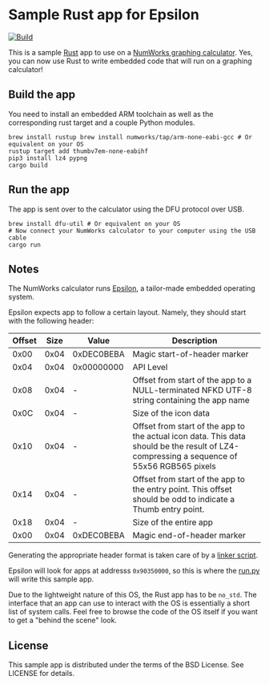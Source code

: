 # Sample Rust app for Epsilon

[![Build](https://github.com/numworks/epsilon-sample-app-rust/actions/workflows/build.yml/badge.svg)](https://github.com/numworks/epsilon-sample-app-rust/actions/workflows/build.yml)

This is a sample [Rust](https://www.rust-lang.org) app to use on a [NumWorks graphing calculator](https://www.numworks.com). Yes, you can now use Rust to write embedded code that will run on a graphing calculator!

## Build the app

You need to install an embedded ARM toolchain as well as the corresponding rust target and a couple Python modules.

```shell
brew install rustup brew install numworks/tap/arm-none-eabi-gcc # Or equivalent on your OS
rustup target add thumbv7em-none-eabihf
pip3 install lz4 pypng
cargo build
```

## Run the app

The app is sent over to the calculator using the DFU protocol over USB.

```shell
brew install dfu-util # Or equivalent on your OS
# Now connect your NumWorks calculator to your computer using the USB cable
cargo run
```

## Notes

The NumWorks calculator runs [Epsilon](http://github.com/numworks/epsilon), a tailor-made embedded operating system.

Epsilon expects app to follow a certain layout. Namely, they should start with the following header:

|Offset|Size|Value|Description|
|-|-|-|-|
| 0x00 | 0x04 | 0xDEC0BEBA | Magic start-of-header marker |
| 0x04 | 0x04 | 0x00000000 | API Level |
| 0x08 | 0x04 | - | Offset from start of the app to a NULL-terminated NFKD UTF-8 string containing the app name |
| 0x0C | 0x04 | - | Size of the icon data |
| 0x10 | 0x04 | - | Offset from start of the app to the actual icon data. This data should be the result of LZ4-compressing a sequence of 55x56 RGB565 pixels |
| 0x14 | 0x04 | - | Offset from start of the app to the entry point. This offset should be odd to indicate a Thumb entry point. |
| 0x18 | 0x04 | - | Size of the entire app |
| 0x00 | 0x04 | 0xDEC0BEBA | Magic end-of-header marker |

Generating the appropriate header format is taken care of by a [linker script](/eadk/eadk.ld).

Epsilon will look for apps at addresss `0x90350000`, so this is where the [run.py](/easdk/run.py) will write this sample app.

Due to the lightweight nature of this OS, the Rust app has to be `no_std`. The interface that an app can use to interact with the OS is essentially a short list of system calls. Feel free to browse the code of the OS itself if you want to get a "behind the scene" look.

## License

This sample app is distributed under the terms of the BSD License. See LICENSE for details.
